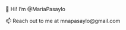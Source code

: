 👋 Hi! I’m @MariaPasaylo 
<p>
📫 Reach out to me at mnapasaylo@gmail.com
</p>

<!---
MariaNicosAlain/MariaNicosAlain is a ✨ special ✨ repository because its `README.md` (this file) appears on your GitHub profile.
You can click the Preview link to take a look at your changes.
--->

